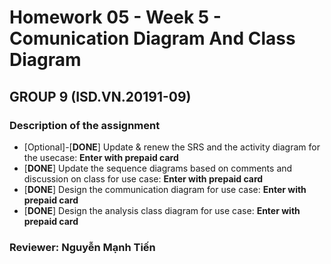 # Homework 05 - Week 5 - Comunication Diagram And Class Diagram #
## GROUP 9 (ISD.VN.20191-09) ##

### Description of the assignment ###
* [Optional]-[**DONE**] Update & renew the SRS and the activity diagram for the usecase: **Enter with prepaid card**
* [**DONE**] Update the sequence diagrams based on comments and discussion on class for use case: **Enter with prepaid card**
* [**DONE**] Design the communication diagram for use case: **Enter with prepaid card**
* [**DONE**] Design the analysis class diagram for use case: **Enter with prepaid card**
### Reviewer: **Nguyễn Mạnh Tiến**  ###


